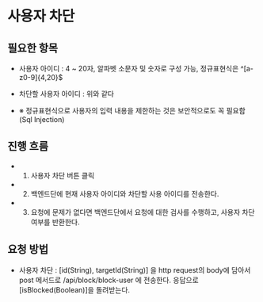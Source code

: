 # 사용자 차단

## 필요한 항목
- 사용자 아이디 : 4 ~ 20자, 알파벳 소문자 및 숫자로 구성 가능, 정규표현식은 ^[a-z0-9]{4,20}$
- 차단할 사용자 아이디 : 위와 같다

- ※ 정규표현식으로 사용자의 입력 내용을 제한하는 것은 보안적으로도 꼭 필요함(Sql Injection)

## 진행 흐름
- 1. 사용자 차단 버튼 클릭
- 2. 백엔드단에 현재 사용자 아이디와 차단할 사용 아이디를 전송한다.
- 3. 요청에 문제가 없다면 백엔드단에서 요청에 대한 검사를 수행하고, 사용자 차단 여부를 반환한다.  

## 요청 방법
- 사용자 차단 : [id(String), targetId(String)] 을 http request의 body에 담아서 post 메서드로 /api/block/block-user 에 전송한다. 응답으로 [isBlocked(Boolean)]을 돌려받는다.